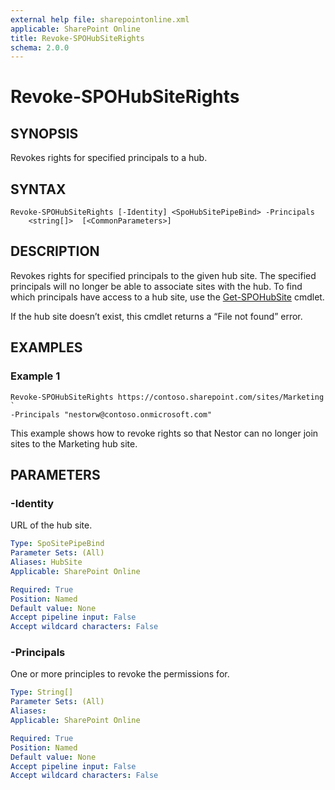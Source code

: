 ```yaml
---
external help file: sharepointonline.xml
applicable: SharePoint Online
title: Revoke-SPOHubSiteRights
schema: 2.0.0
---
```


# Revoke-SPOHubSiteRights

## SYNOPSIS
Revokes rights for specified principals to a hub.

## SYNTAX

```
Revoke-SPOHubSiteRights [-Identity] <SpoHubSitePipeBind> -Principals
    <string[]>  [<CommonParameters>]
```

## DESCRIPTION
Revokes rights for specified principals to the given hub site. The specified principals will no longer be able to associate sites with the hub. To find which principals have access to a hub site, use the [Get-SPOHubSite](Get-SPOHubSite.md) cmdlet.

If the hub site doesn’t exist, this cmdlet returns a “File not found” error.

## EXAMPLES

### Example 1

```
Revoke-SPOHubSiteRights https://contoso.sharepoint.com/sites/Marketing `
-Principals "nestorw@contoso.onmicrosoft.com"
```

This example shows how to revoke rights so that Nestor can no longer join sites to the Marketing hub site.

## PARAMETERS

### -Identity

URL of the hub site.

```yaml
Type: SpoSitePipeBind
Parameter Sets: (All)
Aliases: HubSite
Applicable: SharePoint Online

Required: True
Position: Named
Default value: None
Accept pipeline input: False
Accept wildcard characters: False
```

### -Principals

One or more principles to revoke the permissions for.

```yaml
Type: String[]
Parameter Sets: (All)
Aliases: 
Applicable: SharePoint Online

Required: True
Position: Named
Default value: None
Accept pipeline input: False
Accept wildcard characters: False
```
